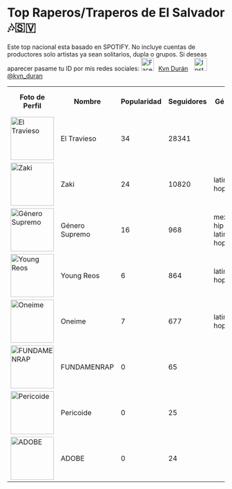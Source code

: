 # Top Raperos/Traperos de El Salvador 🎶🇸🇻

Este top nacional esta basado en SPOTIFY. No incluye cuentas de productores solo artistas ya sean solitarios, dupla o grupos. Si deseas aparecer pasame tu ID por mis redes sociales:
<a href="https://www.facebook.com/KvnDuran" target="_blank"><img src="https://static.vecteezy.com/system/resources/previews/017/221/797/large_2x/facebook-logo-transparent-background-free-png.png" alt="Facebook" style="width:30px;height:30px;margin-right:10px;">Kvn Durán</a>
<a href="https://www.instagram.com/kvn_duran" target="_blank"><img src="https://static.vecteezy.com/system/resources/previews/017/743/717/large_2x/instagram-icon-logo-free-png.png" alt="Instagram" style="width:30px;height:30px;margin-left:10px;">@kvn_duran</a>
<table>
  <tr>
    <th>Foto de Perfil</th>
    <th>Nombre</th>
    <th>Popularidad</th>
    <th>Seguidores</th>
    <th>Género</th>
    <th>Perfil de Spotify</th>
  </tr>
  <tr>
    <td><img src="https://i.scdn.co/image/ab6761610000e5eb808fbe27e0dfa4d93c28a213" alt="El Travieso" width="100"></td>
    <td>El Travieso</td>
    <td>34</td>
    <td>28341</td>
    <td></td>
    <td><a href="https://open.spotify.com/artist/2zUs5mMJkZwn0XKHKglBME" target="_blank">Ir a su Spotify</a></td>
  </tr>
  <tr>
    <td><img src="https://i.scdn.co/image/ab6761610000e5ebb1a81462912a595e301fc824" alt="Zaki" width="100"></td>
    <td>Zaki</td>
    <td>24</td>
    <td>10820</td>
    <td>latin hip hop</td>
    <td><a href="https://open.spotify.com/artist/0JsMrE7jf2ynuVoVXaXxF3" target="_blank">Ir a su Spotify</a></td>
  </tr>
  <tr>
    <td><img src="https://i.scdn.co/image/ab6761610000e5eb942b0ce9530888ac0fb73d94" alt="Género Supremo" width="100"></td>
    <td>Género Supremo</td>
    <td>16</td>
    <td>968</td>
    <td>mexican hip hop, latin hip hop</td>
    <td><a href="https://open.spotify.com/artist/7Gq0ss88YMxOkKkh7DaKV5" target="_blank">Ir a su Spotify</a></td>
  </tr>
  <tr>
    <td><img src="https://i.scdn.co/image/ab6761610000e5eb9ac77942e760d8bd72909a3c" alt="Young Reos" width="100"></td>
    <td>Young Reos</td>
    <td>6</td>
    <td>864</td>
    <td>latin hip hop</td>
    <td><a href="https://open.spotify.com/artist/3Fzx6lDy4x8VFhPsu3LVuD" target="_blank">Ir a su Spotify</a></td>
  </tr>
  <tr>
    <td><img src="https://i.scdn.co/image/ab6761610000e5eb46662a77dfc7f8bf2fd8012b" alt="Oneime" width="100"></td>
    <td>Oneime</td>
    <td>7</td>
    <td>677</td>
    <td>latin hip hop</td>
    <td><a href="https://open.spotify.com/artist/1HY2aGDLtIADXBkpiyTbyH" target="_blank">Ir a su Spotify</a></td>
  </tr>
  <tr>
    <td><img src="https://i.scdn.co/image/ab67616d0000b273756d0efbe2f0d45bd84627cf" alt="FUNDAMENRAP" width="100"></td>
    <td>FUNDAMENRAP</td>
    <td>0</td>
    <td>65</td>
    <td></td>
    <td><a href="https://open.spotify.com/artist/1BidZUckyWcn6zqbhl0lhm" target="_blank">Ir a su Spotify</a></td>
  </tr>
  <tr>
    <td><img src="https://i.scdn.co/image/ab67616d0000b273fcff1e8de3f8f7783bfff89a" alt="Pericoide" width="100"></td>
    <td>Pericoide</td>
    <td>0</td>
    <td>25</td>
    <td></td>
    <td><a href="https://open.spotify.com/artist/2vBCXtOB46hkU6YvLtSVz2" target="_blank">Ir a su Spotify</a></td>
  </tr>
  <tr>
    <td><img src="https://i.scdn.co/image/ab67616d0000b27368c02035c0584b45f23cc02b" alt="ADOBE" width="100"></td>
    <td>ADOBE</td>
    <td>0</td>
    <td>24</td>
    <td></td>
    <td><a href="https://open.spotify.com/artist/0CJa1b77vpBYM017HMLgAu" target="_blank">Ir a su Spotify</a></td>
  </tr>
</table>
